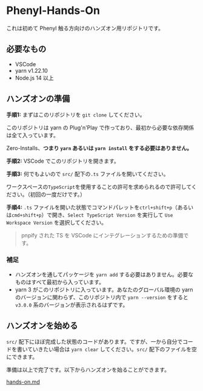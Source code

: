 # Phenyl-Hands-On

これは初めて Phenyl 触る方向けのハンズオン用リポジトリです。

## 必要なもの

- VSCode
- yarn v1.22.10
- Node.js 14 以上

## ハンズオンの準備

**手順1:** まずはこのリポジトリを `git clone` してください。
 
このリポジトリは yarn の Plug'n'Play で作っており、最初から必要な依存関係は全て入っています。

Zero-Installs、**つまり `yarn` あるいは `yarn install` をする必要はありません。**

**手順2:** VSCode でこのリポジトリを開きます。

**手順3:** 何でもよいので `src/` 配下の`.ts` ファイルを開いてください。

ワークスペースの`TypeScript`を使用することの許可を求められるので許可してください。（初回の一度だけです。）

**手順4:** `.ts` ファイルを開いた状態でコマンドパレットを`ctrl+shift+p`（あるいは`cmd+shift+p`）で開き、`Select TypeScript Version` を実行して `Use Workspace Version` を選択してください。

> pnpify された TS を VSCode にインテグレーションするための準備です。

### 補足

- ハンズオンを通してパッケージを `yarn add` する必要はありません。必要なものはすべて最初から入っています。
- yarn 3 がこのリポジトリに入っています。あなたのグローバル環境の yarn のバージョンに関わらず、このリポジトリ内で `yarn --version` をすると `v3.0.0` 系のバージョンが表示されるはずです。

## ハンズオンを始める

`src/` 配下にほぼ完成した状態のコードがあります。ですが、一から自分でコードを書いていきたい場合は `yarn clear` してください。`src/` 配下のファイルを空にできます。

準備は以上で完了です。以下からハンズオンを始ることができます。

[hands-on.md](hands-on.md)
